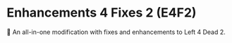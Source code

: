 # Enhancements 4 Fixes 2 (E4F2)

🧪 An all-in-one modification with fixes and enhancements to Left 4 Dead 2.
